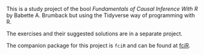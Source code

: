 This is a study project of the bool *Fundamentals of Causal Inference With R*
by Babette A. Brumback but using the Tidyverse way of programming with R.

The exercises and their suggested solutions are in a separate project.

The companion package for this project is `fciR` and can be found at 
[fciR](https://github.com/FrankLef/fciR).
